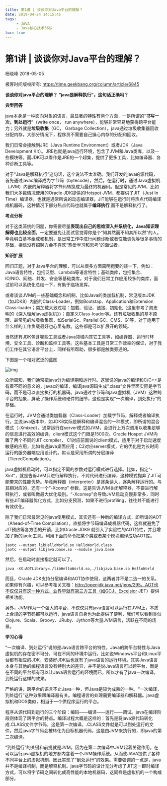 ```yaml
---
title: 第1讲 | 谈谈你对Java平台的理解？
date: 2019-04-24 14:15:45
tags: 
     - JAVA 
     - Java核心技术36讲
toc: true
---
```


# 第1讲 | 谈谈你对Java平台的理解？

杨晓峰 2018-05-05

极客时间版权所有: https://time.geekbang.org/column/article/6845



**谈谈你对java平台的理解？ “java是解释执行”，这句话正确吗？**

**典型回答**

java本身是一种面向对象的语言，最显著的特性有两个方面，一是所谓的“**书写一次，到处运行**”（write once， run anywhere），能够非常容易地获得跨平台能力；另外就是**垃圾收集**（GC， Garbage Collection），java通过垃圾收集器回收分配内存，大部分情况下，程序员不需要自己操心内存的分配和回收。

我们日常会接触到JRE（Java Runtime Environment）或者JDK（Java Development Kit）。JRE也就是java运行环境，包含了JVM和Java类库，以及一些模块等。而JDK可以看作是JRE的一个超集，提供了更多工具，比如编译器、各种诊断工具等。

对于“Java是解释执行”这句话，这个说法不太准确。我们开发的java的源代码，首先通过javac编译成为字节码（bytecode），然后，在运行时，通过Java虚拟机（JVM）内嵌的解释器将字节码转换成为最终的机器码。但是常见的JVM，比如我们大多数情况使用的Oracle JDK提供的Hotspot JVM，都提供了JIT（Just In Time）编译器，也就是通常所说的动态编译器，JIT能够在运行时将热点代码编译成机器码，这种情况下部分热点代码也就属于**编译执行**,而不是解释执行了。

<!--more-->

**考点分析**

对于这类笼统的问题，你需要尽量**表现出自己的思维深入并系统化，Java知识理解得也比较全面**，一定要避免让面试官觉得你是个“知其然而不知其所以然”的人。毕竟明白基本组成和机制，是日常工作中进行问题诊断或者性能调优等很多事情的基础，相信没有招聘方会不喜欢“热爱学习和思考”的面试者。

**知识扩展**

回归正题，对于Java平台的理解，可以从很多方面简明扼要的谈一下，例如：Java语言特性，包括泛型、Lambda等语言特性；基础类库，包括集合、IO/NIO、网络、并发、安全等基础类库。对于我们日常工作应用较多的类库，面试前可以系统化总结一下，有助于临场发挥。

或者谈谈JVM的一些基础概念和机制，比如Java的类加载机制，常见版本JDK（如JDK8）内嵌的Class-Loader，例如Bootstap、Application和Extension Class-loader；类加载大致过程：加载、验证、链接、初始化（这里参考了周志明的《深入理解java虚拟机》）；自定义Class-loader等。还有垃圾收集的基本原理，最常见的垃圾收集器，如SerialGc、Parallel GC、CMS、G1等，对于适用于什么样的工作负载最好也心里有数。这些都是可以扩展开的领域。

当然还有JDK包含哪些工具或者Java领域内其它工具等，如编译器、运行时环境、安全工具、诊断和监控工具等。这些基本工具是日常工作效率的保证，对于我们工作在其它语言平台上，同样有所帮助，很多都是触类旁通的。

下图是一个相对宽泛的蓝图

![img](https://static001.geekbang.org/resource/image/20/32/20bc6a900fc0b829c2f0e723df050732.png)



众所周知，我们通常把java分为编译期和运行时。这里说的java的编译和C/C++是有着不同的意义的，javac的编译，编译java源码生成“.class”文件里面实际是字节码，而不是可以直接执行的机器码。java通过字节码和java虚拟机（JVM）这种跨平台的抽象，屏蔽了操作系统和硬件的细节，这也是实现“一次编译，到处执行”的基础。



在运行时，JVM会通过类加载器（Class-Loader）加载字节码，解释或者编译执行。主流java版本中，如JDK8实际是解释和编译混合的一种模式，即所谓的混合模式（-Xmixed）。通常运行在server模式的JVM，会进行上万次调用以收集足够的信息进行高效的编译，client模式这个门限是1500次。Oracle Hospot JVM内置了两个不同的JIT compiler， C1对应前面说的client模式，适用于对于启动速度敏感的应用，比如普通java桌面应用；C2对应server模式，它的优化是为长时间运行的服务器端应用设计的。默认是采用所谓的分层编译（TieredCompilation）。

java虚拟机启动时，可以指定不同的参数对运行模式进行选择。比如，指定“-Xint”，就是告诉JVM只进行解释执行，不对代码进行编译，这种模式抛弃了JIT可能带来的性能优势。毕竟解释器（interpreter）是逐条读入，逐条解释运行的。与其相对应的，还有一个“-Xcomp” 参数，这是告诉JVM关闭解释器，不要进行解释执行，或者叫做最大优化级别。“-Xcomep”会导致JVM启动变慢非常多，同时有些JIT编译器优化方式，比如分支预测，如果不进行profiling，往往并不能进行有效优化。

除了我们日常最常见的java使用模式，其实还有一种新的编译方式，即所谓的AOT（Ahead-of-Time Compilation），直接将字节码编译成机器代码，这样就避免了JIT预热等各方面的开销，比如Oracle JDK9 就引入了实验性的AOT特性，并且增加了新的jaotc工具。利用下面的命令把某个类或者某个模块编译成功AOT库。



```
jaotc --output libHelloWorld.so HelloWorld.class
jaotc --output libjava.base.so --module java.base

```

然后，在启动时直接指定就可以了。

```
java -XX:AOTLibrary=./libHelloWorld.so,./libjava.base.so HelloWorld

```

而且，Oracle JDK支持分层编译和AOT协作使用，这两者并不是二选一的关系。如果你有兴趣，可以参考相关文档：http://openjdk.java.net/jeps/295。AOT也不仅仅只有这一种方式，业界早就有第三方工具（如GCJ、Excelsior JET）提供相关功能。

另外，JVM作为一个强大的平台，不仅仅只有java语言可以运行在JVM上，本质上合规的字节码都可以运行，java语言自身也为此提供了便利，我们可以看到类似Clojure、Scala、Groovy、JRuby、Jython等大量JVM语言，活跃在不同的场景。

**学习心得**

“一次编译、到处运行”说的是Java语言跨平台的特性，Java的跨平台特性与Java虚拟机的存在密不可分，可在不同的环境中运行。比如说Windows平台和Linux平台都有相应的JDK，安装好JDK后也就有了java语言的运行环境。其实Java语言本身与其他的编程语言没有特别大的差异，并不是说Java语言可以跨平台，而是在不同的平台都有可以让Java语言运行的环境而已，所以才有了java一次编译，到处运行这样的效果。

​     严格的讲，跨平台的语言不止Java一种，但Java是较为成熟的一种。“一次编译，到处运行”这种效果跟编译器有关。编程语言的处理需要编译器和解释器。java虚拟机和DOS类似，相当于一个供程序运行的平台。

​     程序从源代码到运行的三个阶段：编码——编译——运行——调试。java在编译阶段则体现了跨平台的特点。编译过程大概是这样的：首先是将java源代码转化成.CLASS文件字节码，这是第一次编译。.CLASS文件就是可以到处运行的文件。然后java字节码会被转化为目标机器代码，这是由JVM来执行的，即java的第二次编译。

​    “到处运行”的关键和前提就是JVM。因为在第二次编译中JVM起着关键作用。在可以运行java虚拟机的地方都内含着一个JVM操作系统。从而使JAVA提供了各种不同平台上的虚拟机制，因此实现了“到处运行”的效果。需要强调的一点是，java并不是编译机制，而是解释机制。java字节码的设计充分考虑了JIT这一即时编译方式，可以将字节码之间转化成高性能的本地机器码，这同样是虚拟机的一个构成部分。